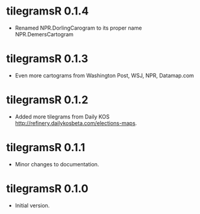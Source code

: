 # tilegramsR 0.1.4

* Renamed NPR.DorlingCarogram to its proper name NPR.DemersCartogram

# tilegramsR 0.1.3

* Even more cartograms from Washington Post, WSJ, NPR, Datamap.com

# tilegramsR 0.1.2

* Added more tilegrams from Daily KOS http://refinery.dailykosbeta.com/elections-maps.

# tilegramsR 0.1.1

* Minor changes to documentation.

# tilegramsR 0.1.0

* Initial version.



